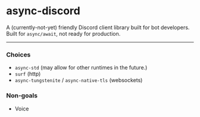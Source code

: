 # async-discord

A (currently-not-yet) friendly Discord client library built for bot developers. Built for `async/await`, not ready for production.

---

### Choices

- `async-std` (may allow for other runtimes in the future.)
- `surf` (http)
- `async-tungstenite` / `async-native-tls` (websockets)

### Non-goals

- Voice
